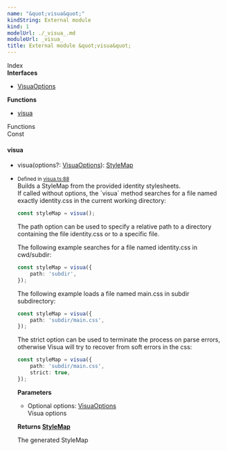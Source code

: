 ```yaml
---
name: "&quot;visua&quot;"
kindString: External module
kind: 1
modelUrl: ./_visua_.md
moduleUrl: _visua_
title: External module &quot;visua&quot;
---
```








<section >
<div class="lead pb-2">Index</div>
<section class="tsd-panel tsd-index-panel">
<div class="tsd-index-content">
<section class="tsd-index-section ">
<strong>Interfaces</strong>
<ul>
<li class="tsd-kind-interface tsd-parent-kind-external-module"><a href="../_visua_.visuaoptions/" class="tsd-kind-icon">Visua<wbr>Options</a></li>
</ul>
</section>
<section class="tsd-index-section ">
<strong>Functions</strong>
<ul>
<li class="tsd-kind-function tsd-parent-kind-external-module"><a href="../_visua_/#visua" class="tsd-kind-icon">visua</a></li>
</ul>
</section>
</div>
</section>
</section>
<section>
<div class="lead">Functions</div>
<section class="pb-4 pt-2 tsd-kind-function tsd-parent-kind-external-module">
<div class="d-flex flex-row">
<div class="h4 pr-1"><span class="badge badge-primary">Const</span></div>
<h4 id="visua">visua</h4>
</div>

<ul class="tsd-signatures tsd-kind-function tsd-parent-kind-external-module">
<li class="tsd-signature tsd-kind-icon">visua<span class="tsd-signature-symbol">(</span>options<span class="tsd-signature-symbol">?: </span><a href="../_visua_.visuaoptions/" class="tsd-signature-type">VisuaOptions</a><span class="tsd-signature-symbol">)</span><span class="tsd-signature-symbol">: </span><a href="../_cssom_style_map_.stylemap/" class="tsd-signature-type">StyleMap</a></li>
</ul>

<ul class="tsd-descriptions">
<li class="tsd-description">
<aside class="tsd-sources pb-2">
<div class="d-flex flex-column">
<small class="text-muted">Defined in <a href="https://github.com/umbopepato/visua/blob/b2262eb/src/visua.ts#L88">visua.ts:88</a></small>
</div>
</aside>
<div class="pt-1 tsd-comment">
<div markdown="1">
Builds a StyleMap from the provided identity stylesheets.
</div>
<div markdown="1">
If called without options, the `visua` method searches for a file named exactly
identity.css in the current working directory:

```typescript
const styleMap = visua();
```

The path option can be used to specify a relative path to a directory containing
the file identity.css or to a specific file.

The following example searches for a file named identity.css in cwd/subdir:
```typescript
const styleMap = visua({
    path: 'subdir',
});
```

The following example loads a file named main.css in subdir subdirectory:
```typescript
const styleMap = visua({
    path: 'subdir/main.css',
});
```

The strict option can be used to terminate the process on parse errors,
otherwise Visua will try to recover from soft errors in the css:
```typescript
const styleMap = visua({
    path: 'subdir/main.css',
    strict: true,
});
```

</div>
</div>


<strong>Parameters</strong>
<ul class="pl-3 pb-2 list-style-initial">
<li>
<div class="h6 mb-0"><span class="badge badge-primary">Optional</span> options: <a href="../_visua_.visuaoptions/" class="tsd-signature-type">VisuaOptions</a></div>

<div class="pt-1 tsd-comment">
<div markdown="1">
Visua options
</div>
</div>

</li>
</ul>

<strong>Returns <a href="../_cssom_style_map_.stylemap/" class="tsd-signature-type">StyleMap</a></strong>

<div class="pt-1" markdown="1">
The generated StyleMap

</div>

</li>
</ul>

</section>
</section>
